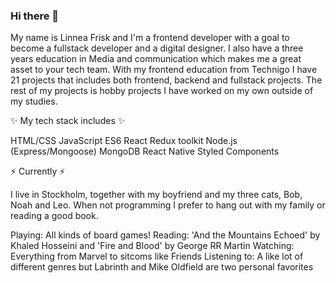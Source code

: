 ### Hi there 👋

My name is Linnea Frisk and I'm a frontend developer with a goal to become a fullstack developer and a digital designer. I also have a three years education in Media and communication which makes me a great asset to your tech team. With my frontend education from Technigo I have 21 projects that includes both frontend, backend and fullstack projects. The rest of my projects is hobby projects I have worked on my own outside of my studies.

✨ My tech stack includes ✨

HTML/CSS
JavaScript ES6
React
Redux toolkit
Node.js (Express/Mongoose)
MongoDB
React Native
Styled Components

⚡ Currently ⚡

I live in Stockholm, together with my boyfriend and my three cats, Bob, Noah and Leo. When not programming I prefer to hang out with my family or reading a good book.

Playing: All kinds of board games!
Reading: 'And the Mountains Echoed' by Khaled Hosseini and 'Fire and Blood' by George RR Martin
Watching: Everything from Marvel to sitcoms like Friends
Listening to: A like lot of different genres but Labrinth and Mike Oldfield are two personal favorites
<!--
**Neaa99/Neaa99** is a ✨ _special_ ✨ repository because its `README.md` (this file) appears on your GitHub profile.

Here are some ideas to get you started:

- 🔭 I’m currently working on ...
- 🌱 I’m currently learning ...
- 👯 I’m looking to collaborate on ...
- 🤔 I’m looking for help with ...
- 💬 Ask me about ...
- 📫 How to reach me: ...
- 😄 Pronouns: ...
- ⚡ Fun fact: ...
-->
